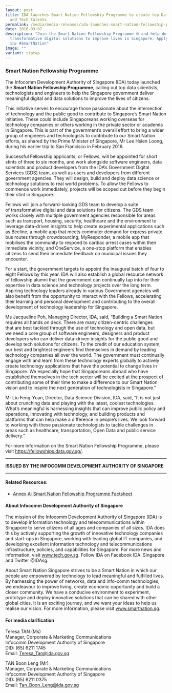 ```yaml
---
layout: post
title: IDA launches Smart Nation Fellowship Programme to create top Data Science
  and Tech Talents
permalink: /media/media-releases/ida-launches-smart-nation-fellowship-programme-top-data-science-tech-talent/
date: 2016-03-07
description: "Join the Smart Nation Fellowship Programme 🌐 and help develop
  transformative digital solutions to improve lives in Singapore. Apply now!
  🇸🇬 #SmartNation"
image: ""
variant: tiptap
---
```

<h3>Smart Nation Fellowship Programme</h3>
<p>The Infocomm Development Authority of Singapore (IDA) today launched the&nbsp;<strong>Smart Nation Fellowship Programme</strong>,
calling&nbsp;out top data scientists, technologists and engineers to help
the Singapore government deliver meaningful digital and data solutions
to improve&nbsp;the lives of citizens.</p>
<p>This initiative&nbsp;serves to encourage&nbsp;those passionate about the
intersection of technology and the public good to contribute to Singapore’s
Smart Nation initiative. These could include Singaporeans working overseas
for technology companies or others working in the private sector or academia
in Singapore.&nbsp;This&nbsp;is part of the government’s overall effort
to bring a wider group of engineers and technologists to contribute to
our Smart Nation efforts, as shared by the Prime Minister of Singapore,
Mr Lee Hsien Loong, during his earlier trip to San Francisco in February
2016.</p>
<p>Successful Fellowship applicants, or Fellows, will be appointed for short
stints of three to six months,&nbsp;and work alongside software engineers,
data scientists and product developers from the IDA’s Government Digital
Services (GDS) team, as well as users and developers from different government
agencies. They will design, build and deploy data science or technology
solutions to&nbsp;real world&nbsp;problems. To allow the Fellows to commence
work immediately,&nbsp;projects will be scoped out before they begin their
stint in Singapore.</p>
<p>Fellows will join a forward-looking GDS team to develop&nbsp;a suite of&nbsp;transformative
digital and data solutions for citizens. The GDS team works closely with
multiple government agencies responsible for areas such as transport, housing,
security, healthcare and the environment to leverage data-driven insights
to help create experimental applications such as Beeline, a mobile app
that meets commuter demand for express private bus routes through crowdsourcing;
MyResponder, a mobile app that mobilises the community to respond to cardiac
arrest cases within their immediate vicinity, and OneService, a one-stop
platform that enables citizens to send their immediate feedback on municipal
issues they encounter.</p>
<p>For a start, the government targets to appoint the inaugural batch of
four to eight Fellows by this year. IDA will also establish a global resource
network of fellowship&nbsp;alumni that the&nbsp;government can continually
tap into for their expertise in data science and technology projects over
the long term. Aspiring technology leaders already in various Government
agencies will also benefit from the opportunity to interact with the Fellows,
accelerating their learning and personal development and contributing to
the overall development of technology leadership for Singapore.</p>
<p>Ms Jacqueline Poh, Managing Director, IDA, said, “Building a Smart Nation
requires all hands on deck.&nbsp;There are many citizen-centric challenges
that&nbsp;are&nbsp;best tackled&nbsp;through the use of technology and
open data, but we&nbsp;need a core group of software engineers, designers
and product developers who can deliver data-driven insights for the public
good and develop tech solutions for citizens. To the credit of our education
system, our best and brightest engineers find themselves in demand by leading
technology companies all over the world. The government must continually
engage with and learn from these technology experts globally to actively
create technology applications that have the potential to change lives
in Singapore.&nbsp;We especially hope that Singaporeans abroad who have
established themselves in the tech sector will be excited&nbsp;at the prospect
of contributing&nbsp;some of their time to make a difference to our Smart
Nation vision and&nbsp;to&nbsp;inspire the next generation of technologists
in Singapore.”</p>
<p>Mr Liu Feng-Yuan, Director, Data Science Division, IDA, said, “It is not
just about crunching data and playing with the latest, coolest technologies.
What’s meaningful is harnessing insights that can improve public policy
and operations, innovating with technology, and building products and platforms&nbsp;that
can&nbsp;help make a difference in people’s lives. We look forward to working
with these passionate technologists to tackle challenges&nbsp;in areas&nbsp;such
as healthcare, transportation, Open Data and public service delivery.”</p>
<p>For more information on the Smart Nation Fellowship Programme, please
visit&nbsp;<a href="https://fellowships.data.gov.sg/" rel="noopener noreferrer nofollow" target="_blank">https://fellowships.data.gov.sg/</a>.</p>
<hr>
<p><strong>ISSUED BY THE INFOCOMM DEVELOPMENT AUTHORITY OF SINGAPORE</strong>
</p>
<hr>
<h4>Related Resources:</h4>
<ul data-tight="true" class="tight">
<li>
<p><a href="/files/media/media-releases/Annex_A___Smart_Nation_Fellowship_Programme_Factsheet.pdf" rel="noopener noreferrer nofollow" target="_blank">Annex A: Smart Nation Fellowship Programme Factsheet</a>
</p>
</li>
</ul>
<h4>About Infocomm Development Authority of Singapore</h4>
<p>The mission of the Infocomm Development Authority of Singapore (IDA) is
to develop information technology and telecommunications within Singapore
to serve citizens of all ages and companies of all sizes. IDA does this
by actively supporting the growth of innovative technology companies and
start-ups in Singapore, working with leading global IT companies, and developing
excellent information technology and telecommunications infrastructure,
policies, and capabilities for Singapore. For more news and information,
visit <a href="https://fellowships.data.gov.sg/" rel="noopener noreferrer nofollow" target="_blank">www.tech.gov.sg</a>.
Follow IDA on Facebook IDA. Singapore and Twitter @IDAsg.</p>
<p>About Smart Nation Singapore strives to be a Smart Nation in which our
people&nbsp;are empowered&nbsp;by technology to lead meaningful and fulfilled
lives. By harnessing the power of networks, data and info-comm technologies,
we endeavour to improve living, create economic opportunity and build a
closer community. We have a conducive environment to experiment, prototype
and deploy innovative solutions that&nbsp;can be shared&nbsp;with other
global cities. It is an exciting journey, and we want your ideas to help
us realise our vision. For more information, please visit <a href="https://fellowships.data.gov.sg/" rel="noopener noreferrer nofollow" target="_blank">www.smartnation.sg</a>.</p>
<h4>For media clarification</h4>
<p>Teresa TAN (Ms)
<br>Manager, Corporate &amp; Marketing Communications
<br>Infocomm Development Authority of Singapore
<br>DID: (65) 6211 1745
<br>Email: <a href="https://fellowships.data.gov.sg/" rel="noopener noreferrer nofollow" target="_blank">Teresa_Tan@ida.gov.sg</a>
</p>
<p>TAN Boon Leng (Mr)
<br>Manager, Corporate &amp; Marketing Communications
<br>Infocomm Development Authority of Singapore
<br>DID: (65) 6211 0375
<br>Email: <a href="https://fellowships.data.gov.sg/" rel="noopener noreferrer nofollow" target="_blank">Tan_Boon_Leng@ida.gov.sg</a>
</p>
<p></p>